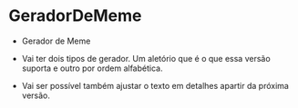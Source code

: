 # GeradorDeMeme
 - Gerador de Meme

 - Vai ter dois tipos de gerador. Um aletório que é o que essa versão suporta e outro por ordem alfabética.
 - Vai ser possível também ajustar o texto em detalhes apartir da próxima versão.
